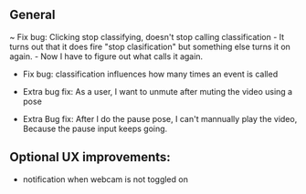 ## General
~ Fix bug: Clicking stop classifying, doesn't stop calling classification
	- It turns out that it does fire "stop clasification" but something else turns it on again.
    	- Now I have to figure out what calls it again.
- Fix bug: classification influences how many times an event is called

- Extra bug fix: As a user, I want to unmute after muting the video using a pose

- Extra Bug fix: After I do the pause pose, I can't mannually play the video, Because the pause input keeps going.

## Optional UX improvements:
- notification when webcam is not toggled on
